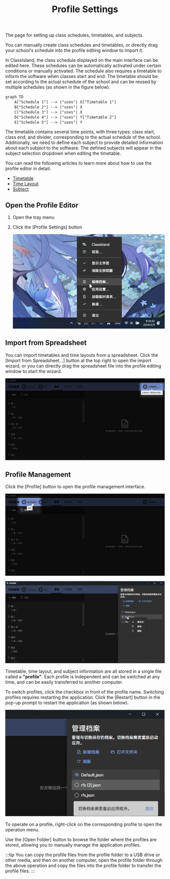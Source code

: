 ﻿---
title: Profile Settings
---

The page for setting up class schedules, timetables, and subjects.

You can manually create class schedules and timetables, or directly drag your school's schedule into the profile editing window to import it.

In ClassIsland, the class schedule displayed on the main interface can be edited here. These schedules can be automatically activated under certain conditions or manually activated. The schedule also requires a timetable to inform the software when classes start and end. The timetable should be set according to the actual schedule of the school and can be reused by multiple schedules (as shown in the figure below).

```mermaid
graph TD 
    A["Schedule 1"] --> |"uses"| X["Timetable 1"]
    B["Schedule 2"] --> |"uses"| X
    C["Schedule 3"] --> |"uses"| X
    D["Schedule 4"] --> |"uses"| Y["Timetable 2"]
    E["Schedule 5"] --> |"uses"| Y
```
The timetable contains several time points, with three types: class start, class end, and divider, corresponding to the actual schedule of the school. Additionally, we need to define each subject to provide detailed information about each subject to the software. The defined subjects will appear in the subject selection dropdown when editing the timetable.

You can read the following articles to learn more about how to use the profile editor in detail:

- [Timetable](classplan.md)
- [Time Layout](time-layout.md)
- [Subject](subject.md)

## Open the Profile Editor

1. Open the tray menu
2. Click the [Profile Settings] button

    ![1690357909840](../image/ProfileSettingsPage/1690357909840.png)

## Import from Spreadsheet

You can import timetables and time layouts from a spreadsheet. Click the [Import from Spreadsheet...] button at the top right to open the import wizard, or you can directly drag the spreadsheet file into the profile editing window to start the wizard.

![1707456169265](../image/ProfileSettingsPage/1707456169265.png)

## Profile Management

Click the [Profile] button to open the profile management interface.

![1707456026577](../image/ProfileSettingsPage/1707456026577.png)

![1690358010089](../image/ProfileSettingsPage/1690358010089.png)

Timetable, time layout, and subject information are all stored in a single file called a **"profile"**. Each profile is independent and can be switched at any time, and can be easily transferred to another computer.

To switch profiles, click the checkbox in front of the profile name. Switching profiles requires restarting the application. Click the [Restart] button in the pop-up prompt to restart the application (as shown below).

![1690358214464](../image/ProfileSettingsPage/1690358214464.png)

To operate on a profile, right-click on the corresponding profile to open the operation menu.

Use the [Open Folder] button to browse the folder where the profiles are stored, allowing you to manually manage the application profiles.

:::tip
You can copy the profile files from the profile folder to a USB drive or other media, and then on another computer, open the profile folder through the above operation and copy the files into the profile folder to transfer the profile files.
:::